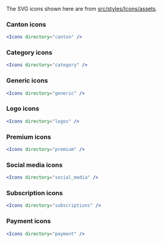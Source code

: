 The SVG icons shown here are from [src/styles/Icons/assets](https://github.com/tutti-ch/react-styleguide/tree/master/src/styles/Icons/assets "Link to react-styleguide github repo").

### Canton icons

```jsx noeditor
<Icons directory="canton" />
```

### Category icons

```jsx noeditor
<Icons directory="category" />
```

### Generic icons

```jsx noeditor
<Icons directory="generic" />
```

### Logo icons

```jsx noeditor
<Icons directory="logos" />
```

### Premium icons

```jsx noeditor
<Icons directory="premium" />
```

### Social media icons

```jsx noeditor
<Icons directory="social_media" />
```

### Subscription icons

```jsx noeditor
<Icons directory="subscriptions" />
```

### Payment icons

```jsx noeditor
<Icons directory="payment" />
```
